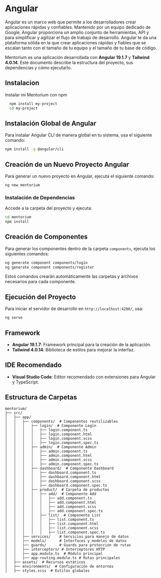 
# Angular

Angular es un marco web que permite a los desarrolladores crear aplicaciones rápidas y confiables.
Mantenido por un equipo dedicado de Google, Angular proporciona un amplio conjunto de herramientas, API y para simplificar y agilizar el flujo de trabajo de desarrollo. Angular te da una plataforma sólida en la que crear aplicaciones rápidas y fiables que se escalan tanto con el tamaño de tu equipo y el tamaño de tu base de código.

Mentorium es una aplicación desarrollada con **Angular 19.1.7** y **Tailwind 4.0.14**. Este documento describe la estructura del proyecto, sus dependencias y cómo ejecutarlo.



## Instalacion

Instalar mi Mentorium con npm

```bash
  npm install my-project
  cd my-project
```
## Instalación Global de Angular
Para instalar Angular CLI de manera global en tu sistema, usa el siguiente comando:
```bash
npm install -g @angular/cli
```

## Creación de un Nuevo Proyecto Angular
Para generar un nuevo proyecto en Angular, ejecuta el siguiente comando:
```bash
ng new mentorium
```

### Instalación de Dependencias
Accede a la carpeta del proyecto y ejecuta:
```bash
cd mentorium
npm install
```

## Creación de Componentes
Para generar los componentes dentro de la carpeta `components`, ejecuta los siguientes comandos:
```bash
ng generate component components/login
ng generate component components/register
```
Estos comandos crearán automáticamente las carpetas y archivos necesarios para cada componente.

## Ejecución del Proyecto
Para iniciar el servidor de desarrollo en `http://localhost:4200/`, usa:
```bash
ng serve
```

## Framework
- **Angular 19.1.7**: Framework principal para la creación de la aplicación.
- **Tailwind 4.0.14**: Biblioteca de estilos para mejorar la interfaz.

## IDE Recomendado
- **Visual Studio Code**: Editor recomendado con extensiones para Angular y TypeScript.


## Estructura de Carpetas
```plaintext
mentorium/
├── src/
│   ├── app/
│   │   ├── components/  # Componentes reutilizables
│   │   │   ├── login/  # Componente Login
│   │   │   │   ├── login.component.ts
│   │   │   │   ├── login.component.html
│   │   │   │   ├── login.component.scss
│   │   │   │   ├── login.component.spec.ts
│   │   │   ├── admin/  # Componente Admin
│   │   │   │   ├── admin.component.ts
│   │   │   │   ├── admin.component.html
│   │   │   │   ├── admin.component.scss
│   │   │   │   ├── admin.component.spec.ts
│   │   │   ├── dashboard/  # Componente Dashboard
│   │   │   │   ├── dashboard.component.ts
│   │   │   │   ├── dashboard.component.html
│   │   │   │   ├── dashboard.component.scss
│   │   │   │   ├── dashboard.component.spec.ts
│   │   │   ├── product/  # Carpeta de productos
│   │   │   │   ├── add/  # Componente Add
│   │   │   │   │   ├── add.component.ts
│   │   │   │   │   ├── add.component.html
│   │   │   │   │   ├── add.component.scss
│   │   │   │   │   ├── add.component.spec.ts
│   │   │   │   ├── list/  # Componente List
│   │   │   │   │   ├── list.component.ts
│   │   │   │   │   ├── list.component.html
│   │   │   │   │   ├── list.component.scss
│   │   │   │   │   ├── list.component.spec.ts
│   │   ├── services/    # Servicios para manejo de datos
│   │   ├── models/      # Interfaces y modelos de datos
│   │   ├── guards/      # Guards para protección de rutas
│   │   ├── interceptors/ # Interceptores HTTP
│   │   ├── app.module.ts  # Módulo principal
│   │   ├── app-routing.module.ts # Rutas principales
│   ├── assets/  # Recursos estáticos
│   ├── environments/  # Configuración de entornos
│   ├── styles.scss  # Estilos globales
```